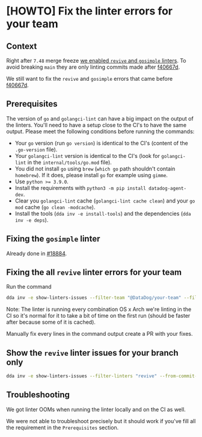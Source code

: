 
# [HOWTO] Fix the linter errors for your team

## Context

Right after `7.48` merge freeze [we enabled `revive` and `gosimple` linters](https://github.com/DataDog/datadog-agent/pull/18805). To avoid breaking `main` they are only linting commits made after [f40667d](https://github.com/DataDog/datadog-agent/commit/f40667d3841c6339be0d00d53e54a4a63f43f11e).

We still want to fix the `revive` and `gosimple` errors that came before [f40667d](https://github.com/DataDog/datadog-agent/commit/f40667d3841c6339be0d00d53e54a4a63f43f11e).


## Prerequisites

The version of `go` and `golangci-lint` can have a big impact on the output of the linters. You'll need to have a setup close to the CI's to have the same output. Please meet the following conditions before running the commands:
- Your `go` version (run `go version`) is identical to the CI's (content of the `.go-version` file).
- Your `golangci-lint` version is identical to the CI's (look for `golangci-lint` in the `internal/tools/go.mod` file).
- You did not install `go` using `brew` (`which go` path shouldn't contain `homebrew`). If it does, please install `go` for example using `gimme`.
- Use `python >= 3.9.0`.
- Install the requirements with `python3 -m pip install datadog-agent-dev`.
- Clear you `golangci-lint` cache (`golangci-lint cache clean`) and your `go mod` cache (`go clean -modcache`).
- Install the tools (`dda inv -e install-tools`) and the dependencies (`dda inv -e deps`).

## Fixing the `gosimple` linter

Already done in [#18884](https://github.com/DataDog/datadog-agent/pull/18884).


## Fixing the all `revive` linter errors for your team

Run the command

```bash
dda inv -e show-linters-issues --filter-team "@DataDog/your-team" --filter-linters "revive"
```

Note: The linter is running every combination OS x Arch we're linting in the CI so it's normal for it to take a bit of time on the first run (should be faster after because some of it is cached).

Manually fix every lines in the command output create a PR with your fixes.

## Show the `revive` linter issues for your branch only

```bash
dda inv -e show-linters-issues --filter-linters "revive" --from-commit-hash "main"
```


## Troubleshooting

We got linter OOMs when running the linter locally and on the CI as well.

We were not able to troubleshoot precisely but it should work if you've fill all the requirement in the `Prerequisites` section.
